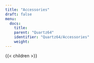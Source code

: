 ```yaml
---
title: "Accessories"
draft: false
menu:
  docs:
    title:
    parent: "Quartz64"
    identifier: "Quartz64/Accessories"
    weight:
---
```


{{< children >}}

